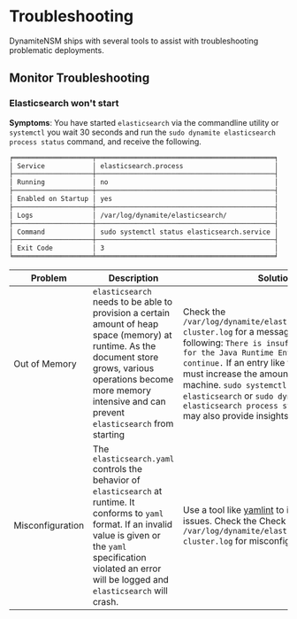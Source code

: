 # Troubleshooting
DynamiteNSM ships with several tools to assist with troubleshooting problematic deployments.

## Monitor Troubleshooting

### Elasticsearch won't start

**Symptoms**: You have started `elasticsearch` via the commandline utility or `systemctl` you wait 30 seconds and run the 
`sudo dynamite elasticsearch process status` command, and receive the following.

```markdown
╒════════════════════╤═════════════════════════════════════════════╕
│ Service            │ elasticsearch.process                       │
├────────────────────┼─────────────────────────────────────────────┤
│ Running            │ no                                          │
├────────────────────┼─────────────────────────────────────────────┤
│ Enabled on Startup │ yes                                         │
├────────────────────┼─────────────────────────────────────────────┤
│ Logs               │ /var/log/dynamite/elasticsearch/            │
├────────────────────┼─────────────────────────────────────────────┤
│ Command            │ sudo systemctl status elasticsearch.service │
├────────────────────┼─────────────────────────────────────────────┤
│ Exit Code          │ 3                                           │
╘════════════════════╧═════════════════════════════════════════════╛
```

| Problem          | Description                                                                                                                                                                                                                           | Solution                                                                                                                                                                                                                                                                                                                                                                                               |
|------------------|---------------------------------------------------------------------------------------------------------------------------------------------------------------------------------------------------------------------------------------|--------------------------------------------------------------------------------------------------------------------------------------------------------------------------------------------------------------------------------------------------------------------------------------------------------------------------------------------------------------------------------------------------------|
| Out of Memory    | `elasticsearch` needs to be able to provision a certain amount of heap space (memory) at runtime.  As the document store grows, various operations become more memory intensive and can prevent `elasticsearch` from starting         | Check the `/var/log/dynamite/elasticsearch/dynamite-cluster.log` for a message resembling the following: `There is insufficient memory for the Java Runtime Environment to continue.` If an entry like this is found you must increase the amount of memory on the machine. `sudo systemctl status elasticsearch` or `sudo dynamite elasticsearch process status --verbose` may also provide insights. |
| Misconfiguration | The `elasticsearch.yaml` controls the behavior of `elasticsearch` at runtime. It conforms to `yaml` format. If an invalid value is given or the `yaml` specification violated an error will be logged and `elasticsearch` will crash. | Use a tool like [yamlint](https://github.com/adrienverge/yamllint#installation) to identify obvious issues. Check the Check the  `/var/log/dynamite/elasticsearch/dynamite-cluster.log` for misconfiguration hints.                                                                                                                                                                                    |
